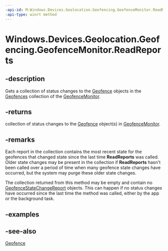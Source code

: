 ----api-id: M:Windows.Devices.Geolocation.Geofencing.GeofenceMonitor.ReadReports
-api-type: winrt method
---<!-- Method syntaxpublic Windows.Foundation.Collections.IVectorView<Windows.Devices.Geolocation.Geofencing.GeofenceStateChangeReport> ReadReports()--># Windows.Devices.Geolocation.Geofencing.GeofenceMonitor.ReadReports## -descriptionGets a collection of status changes to the [Geofence](geofence.md) objects in the [Geofences](geofencemonitor_geofences.md) collection of the [GeofenceMonitor](geofencemonitor.md).## -returnscollection of status changes to the [Geofence](geofence.md) object(s) in [GeofenceMonitor](geofencemonitor.md).## -remarksEach report in the collection contains the most recent state for the geofences that changed state since the last time **ReadReports** was called. Older state changes may be present in the collection if **ReadReports** hasn't been called over a period of time when many geofence state changes have occurred, but the system may purge these older state changes.The collection returned from this method may be empty and contain no [GeofenceStateChangeReport](geofencestatechangereport.md) objects. This can happen if no status changes have occurred since the last time the method was called, either by the app or the background task.## -examples## -see-also[Geofence](geofence.md)